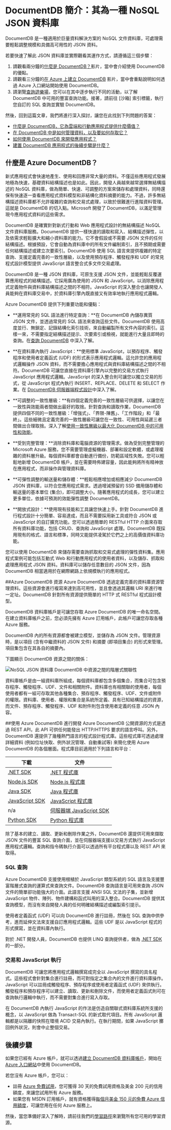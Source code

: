 <properties 
	pageTitle="JSON 資料庫 DocumentDB 簡介 | Microsoft Azure" 
	description="深入了解 Azure DocumentDB，其為一種 NoSQL JSON 資料庫。此文件資料庫是專為巨量資料、彈性的延展性和高可用性量身打造。" 
	keywords="JSON 資料庫，文件資料庫"
	services="documentdb" 
	authors="mimig1" 
	manager="jhubbard" 
	editor="monicar" 
	documentationCenter=""/>

<tags 
	ms.service="documentdb" 
	ms.workload="data-services" 
	ms.tgt_pltfrm="na" 
	ms.devlang="na" 
	ms.topic="article" 
	ms.date="02/16/2016" 
	ms.author="mimig"/>

# DocumentDB 簡介：其為一種 NoSQL JSON 資料庫

DocumentDB 是一種適用於巨量資料解決方案的 NoSQL 文件資料庫，可處理需要輕鬆調整規模和具備高可用性的 JSON 資料。

若要快速了解此 JSON 資料庫並實際觀看其運作方式，請遵循這三個步驟：

1. 請觀看兩分鐘的[什麼是 DocumentDB？](https://azure.microsoft.com/documentation/videos/what-is-azure-documentdb/)影片，當中會介紹使用 DocumentDB 的優點。
2. 請觀看三分鐘的[在 Azure 上建立 DocumentDB](https://azure.microsoft.com/documentation/videos/create-documentdb-on-azure/) 影片，當中會重點說明如何透過 Azure 入口網站開始使用 DocumentDB。
3. 請瀏覽[查詢遊樂場](http://www.documentdb.com/sql/demo)，您可以在其中逐步執行不同的活動，以了解 DocumentDB 中可用的豐富查詢功能。接著，請前往 [沙箱] 索引標籤，執行您自訂的 SQL 查詢並實驗 DocumentDB。

然後，回到這篇文章，我們將進行深入探討，讓您在此找到下列問題的答案：

-	[什麼是 DocumentDB，它為雲端和行動應用程式提供什麼價值？](#what-is-azure-documentdb)
-	[在 DocumentDB 中是如何管理資料，以及要如何存取它？](#data-management)
-	[如何使用 DocumentDB 來開發應用程式？](#develop)
-	[建置 DocumentDB 應用程式的後續步驟是什麼？](#next-steps)  

## 什麼是 Azure DocumentDB？  

新式應用程式會快速地產生、使用和回應非常大量的資料。不僅這些應用程式發展地極為快速，基礎資料結構描述也是如此。因此，開發人員越來越常選擇無結構描述的 NoSQL 資料庫，做為簡單、快速、可調整的方案來儲存和處理資料，同時還保有快速逐一查看應用程式資料模型和非結構化資料摘要的能力。不過，許多無結構描述資料庫都不允許複雜的查詢和交易式處理，以致於很難進行進階資料管理。這就是 DocumentDB 的切入點。Microsoft 開發了 DocumentDB，以滿足管理現今應用程式資料的這些需求。

DocumentDB 是確實針對新式行動和 Web 應用程式設計的無結構描述 NoSQL 文件資料庫服務。DocumentDB 提供一樣快速的讀取和寫入、結構描述彈性，以及依需求輕鬆擴大和縮小資料庫的能力。它不會假設或不需要 JSON 文件的任何結構描述。根據預設，它會自動為資料庫中的所有文件編制索引，且不預期或需要任何結構描述或建立次要索引。DocumentDB 使用 SQL 語言來提供複雜的特定查詢、支援定義完善的一致性層級，以及使用預存程序、觸發程序和 UDF 的常見程式設計模型提供 JavaScript 語言整合式多文件交易處理。

DocumentDB 是一種 JSON 資料庫，可原生支援 JSON 文件，並能輕鬆反覆運算應用程式的結構描述。它採用廣為使用的 JSON 和 JavaScript，以消除應用程式定義物件與資料庫結構描述之間的不相符。JavaScript 的深入整合也讓開發人員能夠在資料庫交易中，於資料庫引擎內既直接又有效率地執行應用程式邏輯。

Azure DocumentDB 提供下列重要功能和優點：

-	**運用常見的 SQL 語法進行特定查詢：**在 DocumentDB 內儲存異質 JSON 文件，並透過常見的 SQL 語法來查詢這些文件。DocumentDB 使用高度並行、無鎖定、記錄結構化索引技術，來自動編製所有文件內容的索引。這樣一來，不需要指定結構描述提示、次要索引或檢視，就能進行大量且即時的查詢。在[查詢 DocumentDB](documentdb-sql-query.md) 中深入了解。 

-	**在資料庫內執行 JavaScript：**使用標準 JavaScript，以預存程序、觸發程序和使用者定義函式 (UDF) 的形式表示應用程式邏輯。這允許您的應用程式邏輯操作 JSON 資料，而不需要擔心應用程式與資料庫結構描述之間的不相符。DocumentDB 可讓您直接在資料庫引擎內以完整的交易方式執行 JavaScript 應用程式邏輯。JavaScript 的深入整合則可讓您以獨立交易的形式，從 JavaScript 程式內執行 INSERT、REPLACE、DELETE 和 SELECT 作業。在 [DocumentDB 伺服器端程式設計](documentdb-programming.md)中深入了解。

-	**可調整的一致性層級：**有四個定義完善的一致性層級可供選擇，以讓您在一致性與效能兩者間做出最好的取捨。針對查詢和讀取作業，DocumentDB 提供四個不同的一致性層級：「增強式」、「界限-陳舊」、「工作階段」和「最終」。這些細微且定義完善的一致性層級可讓您在一致性、可用性與延遲三者間做出合理取捨。深入了解[使用一致性層級以最大化 DocumentDB 中的可用性和效能](documentdb-consistency-levels.md)。

-	**受到完整管理：**消除資料庫和電腦資源的管理需求。做為受到完整管理的 Microsoft Azure 服務，您不需要管理虛擬機器、部署和設定軟體，或處理複雜的資料層升級。每個資料庫都會自動進行備份，防範區域性失敗。您可以輕鬆地新增 DocumentDB 帳戶，並在需要時佈建容量，因此能夠將所有精神放在應用程式，而非操作與管理資料庫。

-	**可彈性調整的輸送量和儲存體：**輕鬆相應增加或相應減少 DocumentDB JSON 資料庫，以符合您應用程式需求。透過增減預留的 SSD 備用儲存體和輸送量的基本單位 (集合)，即可調整大小。隨著應用程式的成長，您可以建立更多單位，依據可預測的效能彈性調整 DocumentDB。

-	**開放式設計：**使用現有技能和工具讓您快速上手。針對 DocumentDB 進行程式設計十分簡單、容易達成，而且不需要採用新工具或符合 JSON 或 JavaScript 的自訂擴充功能。您可以透過簡單的 RESTful HTTP 介面來存取所有資料庫功能，包括 CRUD、查詢和 JavaScript 處理。DocumentDB 既採用現有的格式、語言和標準，同時又能提供凌駕於它們之上的高價值資料庫功能。

您可以使用 DocumentDB 來儲存需要查詢抓取和交易式處理的彈性資料集。應用程式案例可能包括互動式 Web 和行動應用程式的使用者資料，以及儲存、抓取和處理應用程式 JSON 資料。資料庫可以儲存任意數目的 JSON 文件，因為 DocumentDB 相當適用於在網際網路上依規模執行的應用程式。

##<a name="data-management"></a>Azure DocumentDB 資源
Azure DocumentDB 透過定義完善的資料庫資源管理資料。這些資源會進行複寫來達到高可用性，並且會透過其邏輯 URI 來進行唯一定址。DocumentDB 針對所有資源提供簡單的 HTTP 式 RESTful 程式設計模型。

DocumentDB 資料庫帳戶是可讓您存取 Azure DocumentDB 的唯一命名空間。在建立資料庫帳戶之前，您必須先擁有 Azure 訂用帳戶，此帳戶可讓您存取各種 Azure 服務。

DocumentDB 內的所有資源都會被建立模型，並儲存為 JSON 文件。管理資源時，是以項目 (含有中繼資料的 JSON 文件) 和摘要 (即項目集合) 的形式來管理。項目集包含在其各自的摘要內。

下圖顯示 DocumentDB 資源之間的關係：

![NoSQL JSON 資料庫 DocumentDB 中資源之間的階層式關聯性][1]

資料庫帳戶是由一組資料庫所組成，每個資料庫都包含多個集合，而集合可包含預存程序、觸發程序、UDF、文件和相關附件。資料庫也有相關聯的使用者，每個使用者都有一組可存取其他各種集合、預存程序、觸發程序、UDF、文件或附件的權限。資料庫、使用者、權限和集合是系統所定義、具有已知結構描述的資源，而文件、預存程序、觸發程序、UDF 和附件則包含使用者定義的任意 JSON 內容。

##<a name="develop"></a>使用 Azure DocumentDB 進行開發
Azure DocumentDB 公開資源的方式是透過 REST API，此 API 可供任何能發出 HTTP/HTTPS 要求的語言呼叫。另外，DocumentDB 還提供了幾種熱門語言的程式設計程式庫。這些程式庫可透過處理詳細資料 (例如位址快取、例外狀況管理、自動重試等) 來簡化使用 Azure DocumentDB 的各個層面。程式庫目前適用於下列語言和平台：

下載 | 文件
--- | ---
[.NET SDK](http://go.microsoft.com/fwlink/?LinkID=402989) | [.NET 程式庫](https://msdn.microsoft.com/library/azure/dn948556.aspx)
[Node.js SDK](http://go.microsoft.com/fwlink/?LinkID=402990) | [Node.js 程式庫](http://azure.github.io/azure-documentdb-node/)
[Java SDK](http://go.microsoft.com/fwlink/?LinkID=402380) | [Java 程式庫](http://azure.github.io/azure-documentdb-java/)
[JavaScript SDK](http://go.microsoft.com/fwlink/?LinkID=402991) | [JavaScript 程式庫](http://azure.github.io/azure-documentdb-js/)
n/a | [伺服器端 JavaScript SDK](http://azure.github.io/azure-documentdb-js-server/)
[Python SDK](https://pypi.python.org/pypi/pydocumentdb) | [Python 程式庫](http://azure.github.io/azure-documentdb-python/)

除了基本的建立、讀取、更新和刪除作業之外，DocumentDB 還提供可用來擷取 JSON 文件的豐富 SQL 查詢介面，並在伺服器端支援以交易方式執行 JavaScript 應用程式邏輯。查詢和指令碼執行介面可以透過所有平台程式庫以及 REST API 來取得。

### SQL 查詢
Azure DocumentDB 支援使用根植於 JavaScript 類型系統的 SQL 語言及支援豐富階層式查詢的運算式來查詢文件。DocumentDB 查詢語言是可用來查詢 JSON 文件的簡單卻功能強大的介面。此語言支援 ANSI SQL 文法的子集，並新增 JavaScript 物件、陣列、物件建構和函式叫用的深入整合。DocumentDB 提供其查詢模型，而沒有來自開發人員的任何明確結構描述或編製索引提示。

使用者定義函式 (UDF) 可以向 DocumentDB 進行註冊，然後在 SQL 查詢中供參考，進而延伸文法來支援自訂應用程式邏輯。這些 UDF 是以 JavaScript 程式的形式撰寫，並在資料庫內執行。

對於 .NET 開發人員，DocumentDB 也提供 LINQ 查詢提供者，做為 [.NET SDK](https://msdn.microsoft.com/library/azure/microsoft.azure.documents.linq.aspx) 的一部分。

### 交易和 JavaScript 執行
DocumentDB 可讓您將應用程式邏輯撰寫成完全以 JavaScript 撰寫的具名程式。這些程式會針對集合進行註冊，而可對指定之集合內的文件進行資料庫操作。JavaScript 可以註冊成觸發程序、預存程序或使用者定義函式 (UDF) 來供執行。觸發程序和預存程序可以建立、讀取、更新和刪除文件，而使用者定義函式則可在查詢執行邏輯中執行，而不需要對集合進行寫入存取。

在 DocumentDB 內執行 JavaScript 的作法是仿造自關聯式資料庫系統所支援的概念，以 JavaScript 做為 Transact-SQL 的新式取代項目。所有 JavaScript 邏輯都是以隔離的快照在環境 ACID 交易內執行。在執行期間，如果 JavaScript 擲回例外狀況，則會中止整個交易。

## 後續步驟
如果您已經有 Azure 帳戶，就可以透過[建立 DocumentDB 資料庫帳戶](documentdb-create-account.md)，開始在 [Azure 入口網站](https://portal.azure.com/#gallery/Microsoft.DocumentDB)中使用 DocumentDB。

若您沒有 Azure 帳戶，您可以：

- 註冊 [Azure 免費試用](https://azure.microsoft.com/pricing/free-trial/)，您可獲得 30 天的免費試用資格及美金 200 元的信用額度，來讓您試用所有 Azure 服務。 
- 如果您有 MSDN 訂用帳戶，就有資格獲得[每個月美金 150 元的免費 Azure 信用額度](https://azure.microsoft.com/pricing/member-offers/msdn-benefits-details/)，可讓您用在任何 Azure 服務上。 

然後，當您準備好深入了解時，請前往我們的[學習路徑](https://azure.microsoft.com/documentation/learning-paths/documentdb/)來瀏覽所有您可用的學習資源。


[1]: ./media/documentdb-introduction/json-database-resources1.png
 

<!---HONumber=AcomDC_0218_2016-->